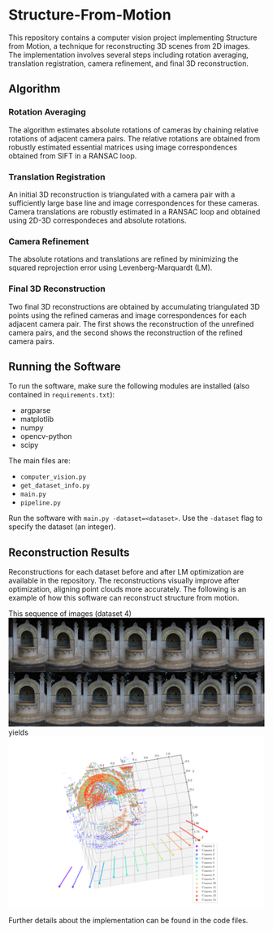 # Structure-From-Motion

This repository contains a computer vision project implementing Structure from Motion, a technique for reconstructing 3D scenes from 2D images. The implementation involves several steps including rotation averaging, translation registration, camera refinement, and final 3D reconstruction.

## Algorithm

### Rotation Averaging
The algorithm estimates absolute rotations of cameras by chaining relative rotations of adjacent camera pairs. The relative rotations are obtained from robustly estimated essential matrices using image correspondences obtained from SIFT in a RANSAC loop.

### Translation Registration
An initial 3D reconstruction is triangulated with a camera pair with a sufficiently large base line and image correspondences for these cameras. Camera translations are robustly estimated in a RANSAC loop and obtained using 2D-3D correspondeces and absolute rotations.

### Camera Refinement
The absolute rotations and translations are refined by minimizing the squared reprojection error using Levenberg-Marquardt (LM).

### Final 3D Reconstruction
Two final 3D reconstructions are obtained by accumulating triangulated 3D points using the refined cameras and image correspondences for each adjacent camera pair. The first shows the reconstruction of the unrefined camera pairs, and the second shows the reconstruction of the refined camera pairs.

## Running the Software

To run the software, make sure the following modules are installed (also contained in `requirements.txt`):
- argparse
- matplotlib
- numpy
- opencv-python
- scipy

The main files are:
- `computer_vision.py`
- `get_dataset_info.py`
- `main.py`
- `pipeline.py`

Run the software with `main.py -dataset=<dataset>`. Use the `-dataset` flag to specify the dataset (an integer).

## Reconstruction Results

Reconstructions for each dataset before and after LM optimization are available in the repository. The reconstructions visually improve after optimization, aligning point clouds more accurately. The following is an example of how this software can reconstruct structure from motion.

This sequence of images (dataset 4)
![](https://github.com/erik-norlin/Structure-From-Motion/blob/main/data/4/dataset_4_joined.png?raw=true)
yields
![](https://github.com/erik-norlin/Structure-From-Motion/blob/main/reconstruction-plots/dataset_3_after_LM_lstsq.png?raw=true)

Further details about the implementation can be found in the code files.
